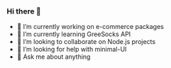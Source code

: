 ### Hi there 👋
- 🔭 I’m currently working on e-commerce packages
- 🌱 I’m currently learning GreeSocks API
- 👯 I’m looking to collaborate on Node.js projects
- 🤔 I’m looking for help with minimal-UI
- 💬 Ask me about anything
